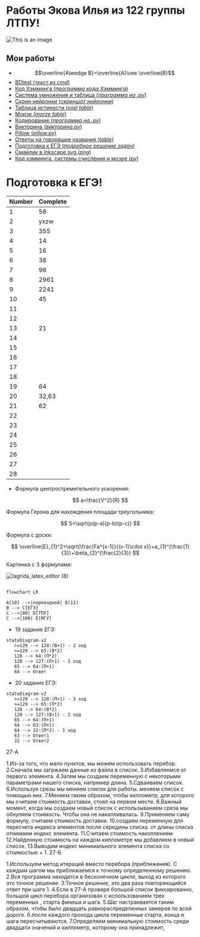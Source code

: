 # Работы Экова Илья из 122 группы ЛТПУ! #




![This is an image](https://sun4-17.userapi.com/impg/U0r48wVeP7ClHW-HxKHStxniip_Mi6gX1-erjQ/Fs_loa6TnkI.jpg?size=564x564&quality=95&sign=35150a969902b35115164399ef14ec4d&type=album)



## Мои работы ##
 - $$\overline{A\wedge B}=\overline{A}\vee \overline{B}$$
 - <a href="https://github.com/ilyechubanu/itworks/blob/main/bdtest">BDtest (*текст из cmd*)</a> 
 - <a href="https://github.com/ilyechubanu/itworks/blob/main/%D0%9F%D1%80%D0%BE%D0%B3%D1%80%D0%B0%D0%BC%D0%BC%D0%B0%20%D0%BF%D0%B5%D1%80%D0%B5%D0%B2%D0%BE%D0%B4%D0%B0%20%D0%BF%D0%BE%20%D0%BA%D0%BE%D0%B4%D1%83%20%D0%A5%D1%8D%D0%BC%D0%BC%D0%B8%D0%BD%D0%B3%D0%B0">Код Хэмминга (*программа кода Хэмминга*)</a>
 - <a href="https://github.com/ilyechubanu/itworks/blob/main/table">Система умножения и таблица (*программа на .py*)</a>
 - <a href="https://github.com/ilyechubanu/itworks/blob/main/%D0%9D%D0%B5%D0%B9%D1%80%D0%BE%D0%BD%D0%BA%D0%B0.png">Скрин нейронки (*скриншот нейронки*)</a>
 - <a href="https://github.com/ilyechubanu/itworks/blob/main/%D1%82%D0%B0%D0%B1%D0%BB%20%D0%B8%D1%81%D1%82%D0%B8%D0%BD%D0%BE%D1%81%D1%82%D0%B8.xlsx">Таблица истиности (*exel table*)</a>
 - <a href="https://github.com/ilyechubanu/itworks/blob/main/morze.xlsx">Морзе (*morze table*)</a>
 - <a href="https://github.com/ilyechubanu/itworks/blob/main/%D0%BA%D0%BE%D0%B4%D0%B8%D1%80%D0%BE%D0%B2%D0%B0%D0%BD%D0%B8%D0%B527.py">Кодирование (*программа на .py*)</a>
 - <a href="https://github.com/ilyechubanu/itworks/blob/main/viktorina.py">Викторина (*викторина.py*)</a>
 - <a href="https://github.com/ilyechubanu/itworks/blob/main/pillow.py">Pillow (*pillow.py*)</a>
 - <a href="https://github.com/ilyechubanu/itworks/blob/main/%D0%BE%D1%82%D0%B2%D0%B5%D1%82%D1%8B%20%D0%BD%D0%B0%20%D0%B3%D0%BE%D0%B2%D0%BE%D1%80%D1%8F%D1%89%D0%B8%D0%B5%20%D0%BD%D0%B0%D0%B7%D0%B2%D0%B0%D0%BD%D0%B8%D1%8F">Ответы на говорящие названия (*table*)</a>
 - <a href="https://github.com/ilyechubanu/itworks/blob/main/markdown(%D0%BF%D0%BE%D0%B4%D0%B3%D0%BE%D1%82%D0%BE%D0%B2%D0%BA%D0%B0%20%D0%95%D0%93%D0%AD)">Подготовка к ЕГЭ (*подробное решение задач*)</a>
 - <a href="https://github.com/ilyechubanu/itworks/blob/main/%D0%A1%D0%BC%D0%B0%D0%B9%D0%BB%D0%B8%D0%BA%20%D0%BD%D0%B0%D1%80%D0%B8%D1%81%D0%BE%D0%B2%D0%B0%D0%BD%D0%BD%D1%8B%D0%B9%20%D0%B2%20inkscape.svg">Смайлик в inkscape.svg (*png*)</a>
 - <a href="https://github.com/ilyechubanu/itworks/blob/main/%D0%9A%D0%BE%D0%B4%20%D1%85%D1%8D%D0%BC%D0%BC%D0%B8%D0%BD%D0%B3%D0%B0%2C%20%D0%BC%D0%BE%D1%80%D0%B7%D0%B5%20%D0%B8%20%D1%81%D0%B8%D1%81%D1%82%D0%B5%D0%BC%D1%8B%20%D1%81%D1%87%D0%B8%D1%81%D0%BB%D0%B5%D0%BD%D0%B8%D1%8F">Код хэмминга, системы счисления и мозре (*py*)</a>
 # Подготовка к ЕГЭ! #
 | Number | Complete |
  | ------ | ------ |
 | 1 | 58 |
 | 2 |  yxzw |
 | 3 | 355 |
 | 4 | 14 |
 | 5 | 16 |
 | 6 | 38 |
 | 7 | 98 |
 | 8 | 2961 |
 | 9 | 2241 |
 | 10 | 45 |
 | 11 |  |
 | 12 |  |
 | 13 | 21 |
 | 14 |  |
 | 15 |  |
 | 16 |  |
 | 17 |  |
 | 18 |  |
 | 19 | 64 |
 | 20 | 32,63 |
 | 21 | 62 |
 | 22 |  |
 | 23 |  |
 | 24 |  |
 | 25 |  |
 | 26 |  |
 | 27 |  |
 | 28 |  |
 

- Формула центростремительного ускорения:

$$ a=\frac{V^2}{R} $$

Формула Герона для нахождения площади треугольника: 

$$ S=\sqrt{p(p-a)(p-b)(p-c)} $$

Формула с доски: 

$$ \overline{E}_{1}^2=\sqrt{\frac{Fa^{x-1}}{(x-1)\cdot x}}+a_{1}^{\frac{1}{3}}+\beta_{2}^{\frac{2}{3}} $$

Картинка с 3 формулами:

![lagrida_latex_editor (8)](https://user-images.githubusercontent.com/114716840/201264211-b5440116-5c46-43b9-8ceb-0bdb96359c6d.png)
~~~mermaid

flowchart LR

A[10] -->|переводной| B(11)
B --> C{ЕГЭ}
C -->|80| D[ТПУ]
C -->|100| E[МГУ]

~~~


- 19 задание ЕГЭ:
 
 ```mermaid
stateDiagram-v2
    >=129 --> 128:(В+1) - 2 ход
    >=129 --> 65:(В*2)
    128 --> 64:(П*2)
    128 --> 127:(П+1) - 1 ход
    65 --> 64:(П+1)
    64 --> Ответ
```
- 20 задание ЕГЭ:
 
 ```mermaid
stateDiagram-v2
    >=129 --> 128:(П+1) - 3 ход
    >=129 --> 65:(П*2)
    128 --> 64:(В*2)
    128 --> 127:(В+1) - 2 ход
    65 --> 64:(П+1)
    64 --> 63:(П+1)
    64 --> 32:(П*2) - 1 ход
    63 --> Ответ1
    32 --> Ответ2
```
27-А

1.Из-за того, что мало пунктов, мы можем использовать перебор. 2.Сначала мы загржаем данные из файла в список. 3.Избавляемся от первого элемента. 4.Затем мы создаем переменную с некоторыми параметрами нашего списка, напрмиер длина. 5.Сдваиваем список. 6.Используя срезы мы меняем список для работы. меняем список с помощью них. 7.Меняем таким образом, чтобы киллометр, для которого мы считаем стоимость доставки, стоял на первом месте. 8.Важный момент, когда мы создаем новый список с использыванием среза мы обнуляем стоимость. Чтобы она не накапливалась. 9.Применяем саму формулу, считаем стоимость доставки. 10.создаем переменную для пересчета индекса элементов после середины списка. от длины списка отнимаем индекс элемента. 11.Считаем стоимость накоплением 12.Найденную стоимость на каждом киллометре мы добавляем в новый список. 13.Выводим индекс минимального элемента списка со стоимостью + 1. 27-Б

1.Используем метод итераций вместо перебора (приближения). С каждым шагом мы приближаемся к точному определенному решению. 2.Вся программа находится в бесконечном цикле, выход из которого это точное решение. 3.Точное решение, это два раза повторяющийся ответ при шаге 1. 4.Если в 27-А проверя большой список фиксированно, большой цикл перебора организован с использованием трех переменных , старта финиша и шага. 5.Шаг настраивается таким образом, чтобы было двадцать равнораспределенных замеров по всей дороге. 6.после каждого прохода цикла переменные старта, конца и шага пересчитываются. 7.Определяем минимальную стоимость среди двадцати значений и киллометр, которому она принадлежит,



